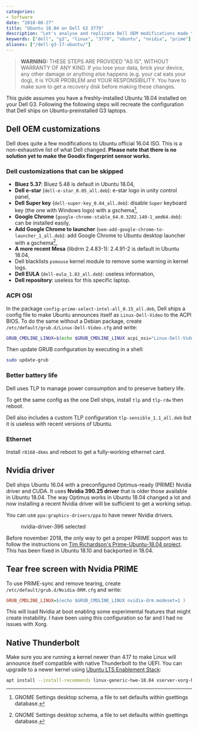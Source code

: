 ```yaml
---
categories:
- Software
date: "2018-08-27"
title: "Ubuntu 18.04 on Dell G3 3779"
description: "Let's analyse and replicate Dell OEM modifications made to Ubuntu on Dell G3 3779."
keywords: ["dell", "g3", "linux", "3779", "ubuntu", "nvidia", "prime"]
aliases: ["/dell-g3-17-ubuntu/"]
---
```


> **WARNING:**
> THESE STEPS ARE PROVIDED "AS IS", WITHOUT WARRANTY OF ANY KIND. If you lose your data,
> brick your device, any other damage or anything else happens (e.g. your cat eats your dog), it is
> YOUR PROBLEM and YOUR RESPONSIBILITY. You have to make sure to get a recovery disk before making these changes.

This guide assumes you have a freshly-installed Ubuntu 18.04 installed on your Dell G3.
Following the following steps will recreate the configuration that Dell ships on Ubuntu-preinstalled
G3 laptops.

## Dell OEM customizations

Dell does quite a few modifications to Ubuntu official 16.04 ISO.
This is a non-exhaustive list of what Dell changed.
**Please note that there is no solution yet to make the Goodix fingerprint sensor works.**

### Dell customizations that can be skipped

* **Bluez 5.37**: Bluez 5.48 is default in Ubuntu 18.04,
* **Dell e-star** (`dell-e-star_0.05_all.deb`): e-star logo in unity control panel,
* **Dell Super key** (`dell-super-key_0.04_all.deb`): disable `Super` keyboard key (the one with
  Windows logo) with a gschema[^gschema],
* **Google Chrome** (`google-chrome-stable_64.0.3282.140-1_amd64.deb`): can be installed easily,
* **Add Google Chrome to launcher** (`oem-add-google-chrome-to-launcher_1_all.deb`): add Google
  Chrome to Ubuntu desktop launcher with a gschema[^gschema],
* **A more recent Mesa** (libdrm 2.4.83-1): 2.4.91-2 is default in Ubuntu 18.04,
* Dell blacklists `psmouse` kernel module to remove some warning in kernel logs.
* **Dell EULA** (`dell-eula_1.03_all.deb`): useless information,
* **Dell repository**: useless for this specific laptop.

[^gschema]: GNOME Settings desktop schema, a file to set defaults within gsettings database.

### ACPI OSI

In the package `config-prime-select-intel-all_0.15_all.deb`, Dell ships a config file to make Ubuntu
announces itself as `Linux-Dell-Video` to the ACPI BIOS.
To do the same without a Debian package, create `/etc/default/grub.d/Linux-Dell-Video.cfg` and write:

```bash
GRUB_CMDLINE_LINUX=$(echo $GRUB_CMDLINE_LINUX acpi_osi="Linux-Dell-Video" )
```

Then update GRUB configuration by executing in a shell:

```bash
sudo update-grub
```

### Better battery life

Dell uses TLP to manage power consumption and to preserve battery life.

To get the same config as the one Dell ships, install `tlp` and `tlp-rdw` then reboot.

Dell also includes a custom TLP configuration `tlp-sensible_1.1_all.deb` but it is useless with recent versions of Ubuntu.

### Ethernet

Install `r8168-dkms` and reboot to get a fully-working ethernet card.

## Nvidia driver

Dell ships Ubuntu 16.04 with a preconfigured Optimus-ready (PRIME) Nvidia driver and CUDA.
It uses **Nvidia 390.25 driver** that is older those available in Ubuntu 18.04.
The way Optimus works in Ubuntu 18.04 changed a lot and now installing a recent
Nvidia driver will be sufficient to get a working setup.

You can use `ppa:graphics-drivers/ppa` to have newer Nvidia drivers.

<figure>
  <img src="{{site.url}}/assets/images/dell-g3-17-ubuntu/drivers.png" alt="" style="max-width:600px" />
  <figcaption>nvidia-driver-396 selected</figcaption>
</figure>

Before november 2018, the only way to get a proper PRIME support was to follow the instructions on
[Tim Richardson's Prime-Ubuntu-18.04 project](https://github.com/timrichardson/Prime-Ubuntu-18.04).
This has been fixed in Ubuntu 18.10 and backported in 18.04.

## Tear free screen with Nvidia PRIME

To use PRIME-sync and remove tearing, create `/etc/default/grub.d/Nvidia-DRM.cfg` and write:
```ini
GRUB_CMDLINE_LINUX=$(echo $GRUB_CMDLINE_LINUX nvidia-drm.modeset=1 )
```

This will load Nvidia at boot enabling some experimental features that might create instability.
I have been using this configuration so far and I had no issues with Xorg.

## Native Thunderbolt

Make sure you are running a kernel newer than 4.17 to make Linux will announce itself compatible with native Thunderbolt to the UEFI.
You can upgrade to a newer kernel using [Ubuntu LTS Enablement Stack](https://wiki.ubuntu.com/Kernel/LTSEnablementStack):

```bash
apt install --install-recommends linux-generic-hwe-18.04 xserver-xorg-hwe-18.04
```
